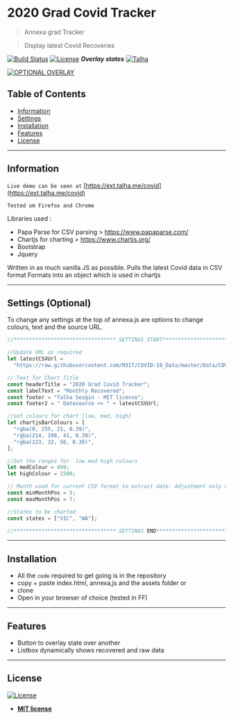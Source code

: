 # 2020 Grad Covid Tracker

> Annexa grad Tracker

> Display latest Covid Recoveries

[![Build Status](http://img.shields.io/travis/badges/badgerbadgerbadger.svg?style=flat-square)](https://travis-ci.org/badges/badgerbadgerbadger) [![License](http://img.shields.io/:license-mit-blue.svg?style=flat-square)](http://badges.mit-license.org)
**_Overlay states_**
[![Talha](https://i.imgur.com/UvsMEQi.png)](https://i.imgur.com/UvsMEQi.png)

[![OPTIONAL OVERLAY](https://i.imgur.com/WbKSoZv.png)](https://i.imgur.com/WbKSoZv.png)

## Table of Contents

- [Information](#information)
- [Settings](#settings)
- [Installation](#installation)
- [Features](#features)
- [License](#license)

---

## Information

`Live demo can be seen at` [https://ext.talha.me/covid](https://ext.talha.me/covid)

`Tested om Firefox and Chrome`

Libraries used :

- Papa Parse for CSV parsing > https://www.papaparse.com/
- Chartjs for charting > https://www.chartjs.org/
- Bootstrap
- Jquery

Written in as much vanilla JS as possible.
Pulls the latest Covid data in CSV format
Formats into an object which is used in chartjs

---

## Settings (Optional)

To change any settings at the top of annexa.js are options to change colours, text and the source URL.

```javascript
//********************************* SETTINGS START********************************** */

//Update URL as required
let latestCSVUrl =
  "https://raw.githubusercontent.com/M3IT/COVID-19_Data/master/Data/COVID_AU_state_daily_change.csv";

// Text for Chart Title
const headerTitle = "2020 Grad Covid Tracker";
const labelText = "Monthly Recovered";
const footer = "Talha Sezgin - MIT license";
const footer2 = " Datasource >> " + latestCSVUrl;

//set colours for chart [low, med, high]
let chartjsBarColours = [
  "rgba(0, 255, 21, 0.39)",
  "rgba(214, 198, 41, 0.39)",
  "rgba(223, 32, 56, 0.39)",
];

//Set the ranges for  low med high colours
let medColour = 499;
let highColour = 1500;

// Month used for current CSV format to extract date. Adjustment only needed if CSV format changes
const minMonthPos = 5;
const maxMonthPos = 7;

//States to be charted
const states = ["VIC", "WA"];

//********************************* SETTINGS END********************************** */
```

---

## Installation

- All the `code` required to get going is in the repository
- copy + paste index.html, annexa,js and the assets folder
  or
- clone
- Open in your browser of choice (tested in FF)

---

## Features

- Button to overlay state over another
- Listbox dynamically shows recovered and raw data

---

## License

[![License](http://img.shields.io/:license-mit-blue.svg?style=flat-square)](http://badges.mit-license.org)

- **[MIT license](http://opensource.org/licenses/mit-license.php)**
